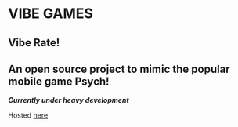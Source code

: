 # VIBE GAMES
## Vibe Rate!
## An open source project to mimic the popular mobile game Psych!

_**Currently under heavy development**_

Hosted <a href = "http://www.singhakshat.com/vibe" target = "_blank">here</a>
